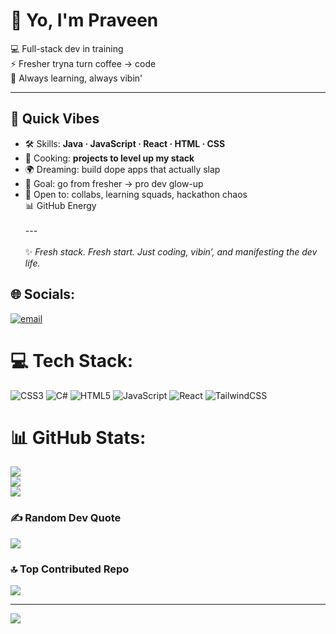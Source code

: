 # 👋 Yo, I'm Praveen  

💻 Full-stack dev in training  
⚡ Fresher tryna turn coffee → code  
🌱 Always learning, always vibin'  

---

## 🚀 Quick Vibes  
- 🛠️ Skills: **Java · JavaScript · React · HTML · CSS**  
- 🔭 Cooking: **projects to level up my stack**  
- 🌍 Dreaming: build dope apps that actually slap  
- 🎯 Goal: go from fresher → pro dev glow-up  
- 🤝 Open to: collabs, learning squads, hackathon chaos  
 📊 GitHub Energy   <br><br>---<br><br>✨ *Fresh stack. Fresh start. Just coding, vibin’, and manifesting the dev life.*  <br>


## 🌐 Socials:
[![email](https://img.shields.io/badge/Email-D14836?logo=gmail&logoColor=white)](mailto:praveenvm004@gmail.com) 

# 💻 Tech Stack:
![CSS3](https://img.shields.io/badge/css3-%231572B6.svg?style=for-the-badge&logo=css3&logoColor=white) ![C#](https://img.shields.io/badge/c%23-%23239120.svg?style=for-the-badge&logo=csharp&logoColor=white) ![HTML5](https://img.shields.io/badge/html5-%23E34F26.svg?style=for-the-badge&logo=html5&logoColor=white) ![JavaScript](https://img.shields.io/badge/javascript-%23323330.svg?style=for-the-badge&logo=javascript&logoColor=%23F7DF1E) ![React](https://img.shields.io/badge/react-%2320232a.svg?style=for-the-badge&logo=react&logoColor=%2361DAFB) ![TailwindCSS](https://img.shields.io/badge/tailwindcss-%2338B2AC.svg?style=for-the-badge&logo=tailwind-css&logoColor=white)
# 📊 GitHub Stats:
![](https://github-readme-stats.vercel.app/api?username=Praveen-afkl&theme=ocean_dark&hide_border=true&include_all_commits=false&count_private=false)<br/>
![](https://nirzak-streak-stats.vercel.app/?user=Praveen-afkl&theme=ocean_dark&hide_border=true)<br/>
![](https://github-readme-stats.vercel.app/api/top-langs/?username=Praveen-afkl&theme=ocean_dark&hide_border=true&include_all_commits=false&count_private=false&layout=compact)

### ✍️ Random Dev Quote
![](https://quotes-github-readme.vercel.app/api?type=vetical&theme=tokyonight)

### 🔝 Top Contributed Repo
![](https://github-contributor-stats.vercel.app/api?username=Praveen-afkl&limit=5&theme=synthwave&combine_all_yearly_contributions=true)

---
[![](https://visitcount.itsvg.in/api?id=Praveen-afkl&icon=0&color=0)](https://visitcount.itsvg.in)

<!-- Proudly created with GPRM ( https://gprm.itsvg.in ) -->
